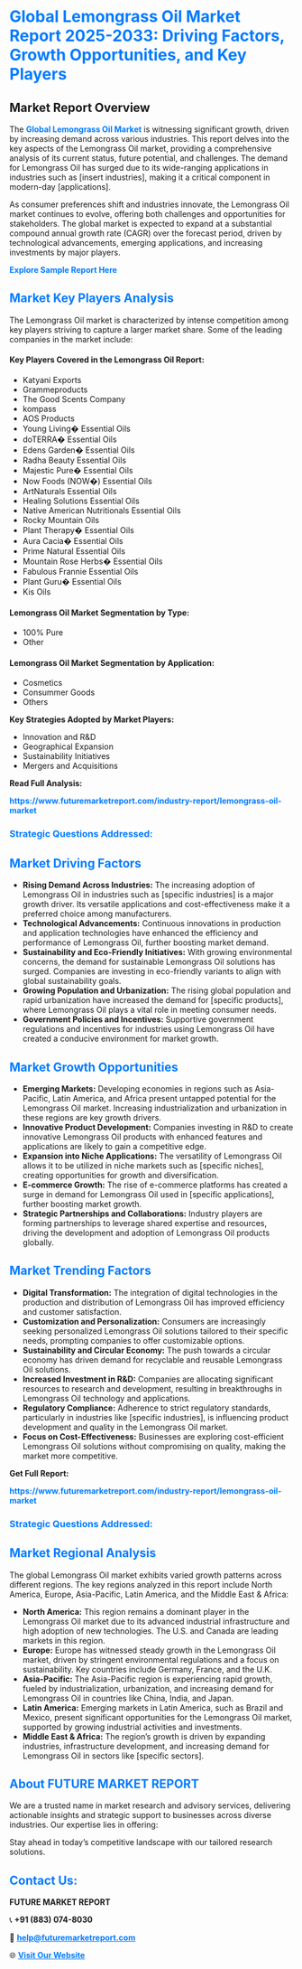 <h1 style="color: #007BFF;">Global Lemongrass Oil Market Report 2025-2033: Driving Factors, Growth Opportunities, and Key Players</h1>

<section id="overview">
<h2>Market Report Overview</h2>
<p>The <a href="https://www.futuremarketreport.com/industry-report/lemongrass-oil-market" style="color: #007BFF; text-decoration: none;"><strong>Global Lemongrass Oil Market</strong></a> is witnessing significant growth, driven by increasing demand across various industries. This report delves into the key aspects of the Lemongrass Oil market, providing a comprehensive analysis of its current status, future potential, and challenges. The demand for Lemongrass Oil has surged due to its wide-ranging applications in industries such as [insert industries], making it a critical component in modern-day [applications].</p>
<p>As consumer preferences shift and industries innovate, the Lemongrass Oil market continues to evolve, offering both challenges and opportunities for stakeholders. The global market is expected to expand at a substantial compound annual growth rate (CAGR) over the forecast period, driven by technological advancements, emerging applications, and increasing investments by major players.</p>
</section>

<section id="overview">
<p><a href="https://www.futuremarketreport.com/request-sample/reportId=102112" style="color: #007BFF; text-decoration: none;"><strong>Explore Sample Report Here</strong></a></p>
</section>

<section id="key-players">
<h2 style="color: #007BFF;">Market Key Players Analysis</h2>
<p>The Lemongrass Oil market is characterized by intense competition among key players striving to capture a larger market share. Some of the leading companies in the market include:</p>
<h4>Key Players Covered in the Lemongrass Oil Report:</h4>
<ul><li>Katyani Exports</li><li>Grammeproducts</li><li>The Good Scents Company</li><li>kompass</li><li>AOS Products</li><li>Young Living� Essential Oils</li><li>doTERRA� Essential Oils</li><li>Edens Garden� Essential Oils</li><li>Radha Beauty Essential Oils</li><li>Majestic Pure� Essential Oils</li><li>Now Foods (NOW�) Essential Oils</li><li>ArtNaturals Essential Oils</li><li>Healing Solutions Essential Oils</li><li>Native American Nutritionals Essential Oils</li><li>Rocky Mountain Oils</li><li>Plant Therapy� Essential Oils</li><li>Aura Cacia� Essential Oils</li><li>Prime Natural Essential Oils</li><li>Mountain Rose Herbs� Essential Oils</li><li>Fabulous Frannie Essential Oils</li><li>Plant Guru� Essential Oils</li><li>Kis Oils</li></ul>
<h4>Lemongrass Oil Market Segmentation by Type:</h4>
<ul><li>100% Pure</li><li>Other</li></ul>

<h4>Lemongrass Oil Market Segmentation by Application:</h4>
<ul><li>Cosmetics</li><li>Consummer Goods</li><li>Others</li></ul>
<p><strong>Key Strategies Adopted by Market Players:</strong></p>
<ul>
<li>Innovation and R&D</li>
<li>Geographical Expansion</li>
<li>Sustainability Initiatives</li>
<li>Mergers and Acquisitions</li>
</ul>
</section>

<section>
<p><strong>Read Full Analysis: </strong></p><a href="https://www.futuremarketreport.com/industry-report/lemongrass-oil-market" style="color: #007BFF; text-decoration: none;"><strong>https://www.futuremarketreport.com/industry-report/lemongrass-oil-market</strong></a>
<h3 style="color: #007BFF;">Strategic Questions Addressed:</h3>
</section>

<section id="driving-factors">
<h2 style="color: #007BFF;">Market Driving Factors</h2>
<ul>
<li><strong>Rising Demand Across Industries:</strong> The increasing adoption of Lemongrass Oil in industries such as [specific industries] is a major growth driver. Its versatile applications and cost-effectiveness make it a preferred choice among manufacturers.</li>
<li><strong>Technological Advancements:</strong> Continuous innovations in production and application technologies have enhanced the efficiency and performance of Lemongrass Oil, further boosting market demand.</li>
<li><strong>Sustainability and Eco-Friendly Initiatives:</strong> With growing environmental concerns, the demand for sustainable Lemongrass Oil solutions has surged. Companies are investing in eco-friendly variants to align with global sustainability goals.</li>
<li><strong>Growing Population and Urbanization:</strong> The rising global population and rapid urbanization have increased the demand for [specific products], where Lemongrass Oil plays a vital role in meeting consumer needs.</li>
<li><strong>Government Policies and Incentives:</strong> Supportive government regulations and incentives for industries using Lemongrass Oil have created a conducive environment for market growth.</li>
</ul>
</section>

<section id="growth-opportunities">
<h2 style="color: #007BFF;">Market Growth Opportunities</h2>
<ul>
<li><strong>Emerging Markets:</strong> Developing economies in regions such as Asia-Pacific, Latin America, and Africa present untapped potential for the Lemongrass Oil market. Increasing industrialization and urbanization in these regions are key growth drivers.</li>
<li><strong>Innovative Product Development:</strong> Companies investing in R&D to create innovative Lemongrass Oil products with enhanced features and applications are likely to gain a competitive edge.</li>
<li><strong>Expansion into Niche Applications:</strong> The versatility of Lemongrass Oil allows it to be utilized in niche markets such as [specific niches], creating opportunities for growth and diversification.</li>
<li><strong>E-commerce Growth:</strong> The rise of e-commerce platforms has created a surge in demand for Lemongrass Oil used in [specific applications], further boosting market growth.</li>
<li><strong>Strategic Partnerships and Collaborations:</strong> Industry players are forming partnerships to leverage shared expertise and resources, driving the development and adoption of Lemongrass Oil products globally.</li>
</ul>
</section>

<section id="trending-factors">
<h2 style="color: #007BFF;">Market Trending Factors</h2>
<ul>
<li><strong>Digital Transformation:</strong> The integration of digital technologies in the production and distribution of Lemongrass Oil has improved efficiency and customer satisfaction.</li>
<li><strong>Customization and Personalization:</strong> Consumers are increasingly seeking personalized Lemongrass Oil solutions tailored to their specific needs, prompting companies to offer customizable options.</li>
<li><strong>Sustainability and Circular Economy:</strong> The push towards a circular economy has driven demand for recyclable and reusable Lemongrass Oil solutions.</li>
<li><strong>Increased Investment in R&D:</strong> Companies are allocating significant resources to research and development, resulting in breakthroughs in Lemongrass Oil technology and applications.</li>
<li><strong>Regulatory Compliance:</strong> Adherence to strict regulatory standards, particularly in industries like [specific industries], is influencing product development and quality in the Lemongrass Oil market.</li>
<li><strong>Focus on Cost-Effectiveness:</strong> Businesses are exploring cost-efficient Lemongrass Oil solutions without compromising on quality, making the market more competitive.</li>
</ul>
</section>

<section>
<p><strong>Get Full Report: </strong></p><a href="https://www.futuremarketreport.com/industry-report/lemongrass-oil-market" style="color: #007BFF; text-decoration: none;"><strong>https://www.futuremarketreport.com/industry-report/lemongrass-oil-market</strong></a>
<h3 style="color: #007BFF;">Strategic Questions Addressed:</h3>
</section>


<section id="regional-analysis">
<h2 style="color: #007BFF;">Market Regional Analysis</h2>
<p>The global Lemongrass Oil market exhibits varied growth patterns across different regions. The key regions analyzed in this report include North America, Europe, Asia-Pacific, Latin America, and the Middle East & Africa:</p>
<ul>
<li><strong>North America:</strong> This region remains a dominant player in the Lemongrass Oil market due to its advanced industrial infrastructure and high adoption of new technologies. The U.S. and Canada are leading markets in this region.</li>
<li><strong>Europe:</strong> Europe has witnessed steady growth in the Lemongrass Oil market, driven by stringent environmental regulations and a focus on sustainability. Key countries include Germany, France, and the U.K.</li>
<li><strong>Asia-Pacific:</strong> The Asia-Pacific region is experiencing rapid growth, fueled by industrialization, urbanization, and increasing demand for Lemongrass Oil in countries like China, India, and Japan.</li>
<li><strong>Latin America:</strong> Emerging markets in Latin America, such as Brazil and Mexico, present significant opportunities for the Lemongrass Oil market, supported by growing industrial activities and investments.</li>
<li><strong>Middle East & Africa:</strong> The region’s growth is driven by expanding industries, infrastructure development, and increasing demand for Lemongrass Oil in sectors like [specific sectors].</li>
</ul>
</section>

<footer>
<h2 style="color: #007BFF;">About FUTURE MARKET REPORT</h2>
<p>We are a trusted name in market research and advisory services, delivering actionable insights and strategic support to businesses across diverse industries. Our expertise lies in offering:</p>

<p>Stay ahead in today’s competitive landscape with our tailored research solutions.</p>

<h2 style="color: #007BFF;">Contact Us:</h2>
<p><strong>FUTURE MARKET REPORT</strong></p>
<p>📞 <strong>+91 (883) 074-8030</strong></p>
<p>📧 <strong><a href="mailto:help@futuremarketreport.com" style="color: #007BFF;">help@futuremarketreport.com</a></strong></p>
<p>🌐 <strong><a href="https://www.futuremarketreport.com/" style="color: #007BFF;">Visit Our Website</a></strong></p>
</footer>